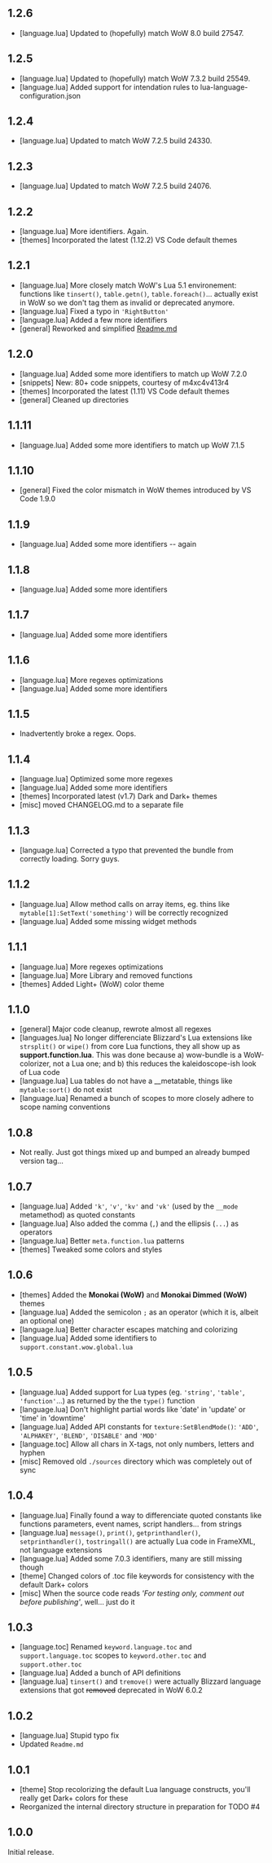 ## 1.2.6
- [language.lua] Updated to (hopefully) match WoW 8.0 build 27547.

## 1.2.5
- [language.lua] Updated to (hopefully) match WoW 7.3.2 build 25549.
- [language.lua] Added support for intendation rules to lua-language-configuration.json

## 1.2.4
- [language.lua] Updated to match WoW 7.2.5 build 24330.

## 1.2.3
- [language.lua] Updated to match WoW 7.2.5 build 24076.

## 1.2.2
- [language.lua] More identifiers. Again.
- [themes] Incorporated the latest (1.12.2) VS Code default themes

## 1.2.1
- [language.lua] More closely match WoW's Lua 5.1 environement: functions like `tinsert()`, `table.getn()`, `table.foreach()`... actually exist in WoW so we don't tag them as invalid or deprecated anymore.
- [language.lua] Fixed a typo in `'RightButton'`
- [language.lua] Added a few more identifiers
- [general] Reworked and simplified [Readme.md](Readme.md)

## 1.2.0
- [language.lua] Added some more identifiers to match up WoW 7.2.0
- [snippets] New: 80+ code snippets, courtesy of m4xc4v413r4
- [themes] Incorporated the latest (1.11) VS Code default themes
- [general] Cleaned up directories

## 1.1.11
- [language.lua] Added some more identifiers to match up WoW 7.1.5

## 1.1.10
- [general] Fixed the color mismatch in WoW themes introduced by VS Code 1.9.0

## 1.1.9
- [language.lua] Added some more identifiers -- again

## 1.1.8
- [language.lua] Added some more identifiers

## 1.1.7
- [language.lua] Added some more identifiers

## 1.1.6
- [language.lua] More regexes optimizations
- [language.lua] Added some more identifiers

## 1.1.5
- Inadvertently broke a regex. Oops.

## 1.1.4
- [language.lua] Optimized some more regexes
- [language.lua] Added some more identifiers
- [themes] Incorporated latest (v1.7) Dark and Dark+ themes
- [misc] moved CHANGELOG.md to a separate file

## 1.1.3
- [language.lua] Corrected a typo that prevented the bundle from correctly loading. Sorry guys.

## 1.1.2
- [language.lua] Allow method calls on array items, eg. thins like `mytable[1]:SetText('something')` will be correctly recognized
- [language.lua] Added some missing widget methods

## 1.1.1
- [language.lua] More regexes optimizations
- [language.lua] More Library and removed functions
- [themes] Added Light+ (WoW) color theme

## 1.1.0
- [general] Major code cleanup, rewrote almost all regexes
- [languages.lua] No longer differenciate Blizzard's Lua extensions like `strsplit()` or `wipe()` from core Lua functions, they all show up as **support.function.lua**. This was done because a) wow-bundle is a WoW-colorizer, not a Lua one; and b) this reduces the kaleidoscope-ish look of Lua code
- [language.lua] Lua tables do not have a __metatable, things like `mytable:sort()` do not exist
- [language.lua] Renamed a bunch of scopes to more closely adhere to scope naming conventions

## 1.0.8
- Not really. Just got things mixed up and bumped an already bumped version tag...

## 1.0.7
- [language.lua] Added `'k'`, `'v'`, `'kv'` and `'vk'` (used by the `__mode` metamethod) as quoted constants
- [language.lua] Also added the comma (`,`) and the ellipsis (`...`) as operators
- [language.lua] Better `meta.function.lua` patterns
- [themes] Tweaked some colors and styles

## 1.0.6
- [themes] Added the **Monokai (WoW)** and **Monokai Dimmed (WoW)** themes
- [language.lua] Added the semicolon `;` as an operator (which it is, albeit an optional one)
- [language.lua] Better character escapes matching and colorizing
- [language.lua] Added some identifiers to `support.constant.wow.global.lua`

## 1.0.5
- [language.lua] Added support for Lua types (eg. `'string'`, `'table'`, `'function'`...) as returned by the the `type()` function
- [language.lua] Don't highlight partial words like 'date' in 'update' or 'time' in 'downtime'
- [language.lua] Added API constants for `texture:SetBlendMode()`: `'ADD'`, `'ALPHAKEY'`, `'BLEND'`, `'DISABLE'` and `'MOD'`
- [language.toc] Allow all chars in X-tags, not only numbers, letters and hyphen
- [misc] Removed old `./sources` directory which was completely out of sync

## 1.0.4
- [language.lua] Finally found a way to differenciate quoted constants like functions parameters, event names, script handlers... from strings
- [language.lua] `message()`, `print()`, `getprinthandler()`, `setprinthandler()`, `tostringall()` are actually Lua code in FrameXML, not language extensions
- [language.lua] Added some 7.0.3 identifiers, many are still missing though
- [theme] Changed colors of .toc file keywords for consistency with the default Dark+ colors
- [misc] When the source code reads _'For testing only, comment out before publishing'_, well... just do it

## 1.0.3
- [language.toc] Renamed `keyword.language.toc` and `support.language.toc` scopes to `keyword.other.toc` and `support.other.toc`
- [language.lua] Added a bunch of API definitions
- [language.lua] `tinsert()` and `tremove()` were actually Blizzard language extensions that got ~~removed~~ deprecated in WoW 6.0.2

## 1.0.2
- [language.lua] Stupid typo fix
- Updated `Readme.md`

## 1.0.1
- [theme] Stop recolorizing the default Lua language constructs, you'll really get Dark+ colors for these
- Reorganized the internal directory structure in preparation for TODO #4

## 1.0.0
Initial release.

